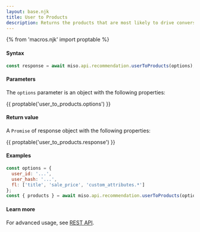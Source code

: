 ```yaml
---
layout: base.njk
title: User to Products
description: Returns the products that are most likely to drive conversion for the given user.
---
```

{% from 'macros.njk' import proptable %}

#### Syntax
```js
const response = await miso.api.recommendation.userToProducts(options);
```

#### Parameters
The `options` parameter is an object with the following properties:

{{ proptable('user_to_products.options') }}

#### Return value
A `Promise` of response object with the following properties:

{{ proptable('user_to_products.response') }}

#### Examples
```js
const options = {
  user_id: '...',
  user_hash: '...',
  fl: ['title', 'sale_price', 'custom_attributes.*']
};
const { products } = await miso.api.recommendation.userToProducts(options);
```

#### Learn more
For advanced usage, see [REST API](https://api.askmiso.com/#operation/user_to_products_v1_recommendation_user_to_products_post).
